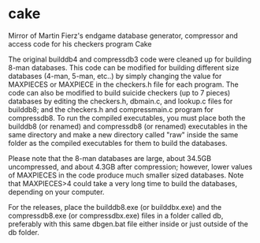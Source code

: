 # cake
Mirror of Martin Fierz's endgame database generator, compressor and access code for his checkers program Cake

The original builddb4 and compressdb3 code were cleaned up for building 8-man databases.  This code can be modified for building different size databases (4-man, 5-man, etc..) by simply changing the value for MAXPIECES or MAXPIECE in the checkers.h file for each program.  The code can also be modified to build suicide checkers (up to 7 pieces) databases by editing the checkers.h, dbmain.c, and lookup.c files for builddb8; and the checkers.h and compressmain.c program for compressdb8.  To run the compiled executables, you must place both the builddb8 (or renamed) and compressdb8 (or renamed) executables in the same directory and make a new directory called "raw" inside the same folder as the compiled executables for them to build the databases.

Please note that the 8-man databases are large, about 34.5GB uncompressed, and about 4.3GB after compression; however, lower values of MAXPIECES in the code produce much smaller sized databases.  Note that MAXPIECES>4 could take a very long time to build the databases, depending on your computer.

For the releases, place the builddb8.exe (or builddbx.exe) and the compressdb8.exe (or compressdbx.exe) files in a folder called db, preferably with this same dbgen.bat file either inside or just outside of the db folder.

